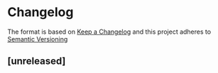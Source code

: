 # Changelog

The format is based on [Keep a Changelog](https://keepachangelog.com/en/1.0.0/) and this project adheres to [Semantic Versioning](https://semver.org/lang/es/)

[comment]: <> (do not remove the unreleased section)

## [unreleased]


